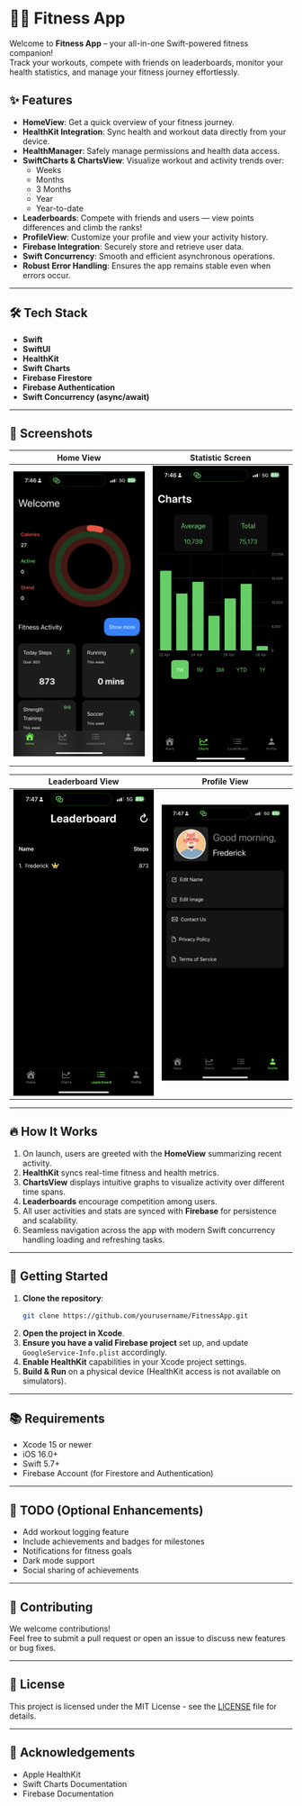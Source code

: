 # 🏋️‍♂️ Fitness App

Welcome to **Fitness App** – your all-in-one Swift-powered fitness companion!  
Track your workouts, compete with friends on leaderboards, monitor your health statistics, and manage your fitness journey effortlessly.

## ✨ Features

- **HomeView**: Get a quick overview of your fitness journey.
- **HealthKit Integration**: Sync health and workout data directly from your device.
- **HealthManager**: Safely manage permissions and health data access.
- **SwiftCharts & ChartsView**: Visualize workout and activity trends over:
  - Weeks
  - Months
  - 3 Months
  - Year
  - Year-to-date
- **Leaderboards**: Compete with friends and users — view points differences and climb the ranks!
- **ProfileView**: Customize your profile and view your activity history.
- **Firebase Integration**: Securely store and retrieve user data.
- **Swift Concurrency**: Smooth and efficient asynchronous operations.
- **Robust Error Handling**: Ensures the app remains stable even when errors occur.

---

## 🛠️ Tech Stack

- **Swift**
- **SwiftUI**
- **HealthKit**
- **Swift Charts**
- **Firebase Firestore**
- **Firebase Authentication**
- **Swift Concurrency (async/await)**

---

## 📸 Screenshots

| Home View | Statistic Screen |
| :---: | :---: |
| ![HomeView Screenshot](https://github.com/Thet9354/iOS-Fitness-App/blob/main/IMG_4870.PNG) | ![Statistic Screen Screenshot](https://github.com/Thet9354/iOS-Fitness-App/blob/main/IMG_4871.PNG) |

| Leaderboard View | Profile View |
| :---: | :---: |
| ![Leaderboard Screenshot](https://github.com/Thet9354/iOS-Fitness-App/blob/main/IMG_4873.PNG) | ![ProfileView Screenshot](https://github.com/Thet9354/iOS-Fitness-App/blob/main/IMG_4874.PNG) |

---

## 🔥 How It Works

1. On launch, users are greeted with the **HomeView** summarizing recent activity.
2. **HealthKit** syncs real-time fitness and health metrics.
3. **ChartsView** displays intuitive graphs to visualize activity over different time spans.
4. **Leaderboards** encourage competition among users.
5. All user activities and stats are synced with **Firebase** for persistence and scalability.
6. Seamless navigation across the app with modern Swift concurrency handling loading and refreshing tasks.

---

## 🚀 Getting Started

1. **Clone the repository**:
   ```bash
   git clone https://github.com/yourusername/FitnessApp.git
   ```
2. **Open the project in Xcode**.
3. **Ensure you have a valid Firebase project** set up, and update `GoogleService-Info.plist` accordingly.
4. **Enable HealthKit** capabilities in your Xcode project settings.
5. **Build & Run** on a physical device (HealthKit access is not available on simulators).

---

## 📚 Requirements

- Xcode 15 or newer
- iOS 16.0+
- Swift 5.7+
- Firebase Account (for Firestore and Authentication)

---

## 🧹 TODO (Optional Enhancements)

- Add workout logging feature
- Include achievements and badges for milestones
- Notifications for fitness goals
- Dark mode support
- Social sharing of achievements

---

## 🤝 Contributing

We welcome contributions!  
Feel free to submit a pull request or open an issue to discuss new features or bug fixes.

---

## 📄 License

This project is licensed under the MIT License - see the [LICENSE](LICENSE) file for details.

---

## 🙌 Acknowledgements

- Apple HealthKit
- Swift Charts Documentation
- Firebase Documentation
